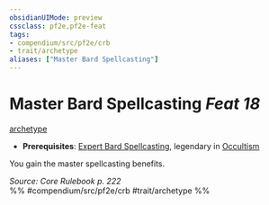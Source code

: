 ```yaml
---
obsidianUIMode: preview
cssclass: pf2e,pf2e-feat
tags:
- compendium/src/pf2e/crb
- trait/archetype
aliases: ["Master Bard Spellcasting"]
---
```

# Master Bard Spellcasting  *Feat 18*  
[archetype](archetype.md "Archetype Feat Trait")  

- **Prerequisites**: [Expert Bard Spellcasting](expert-bard-spellcasting.md), legendary in [Occultism](skills.md#Occultism)

You gain the master spellcasting benefits.

*Source: Core Rulebook p. 222*  
%% #compendium/src/pf2e/crb #trait/archetype %%
